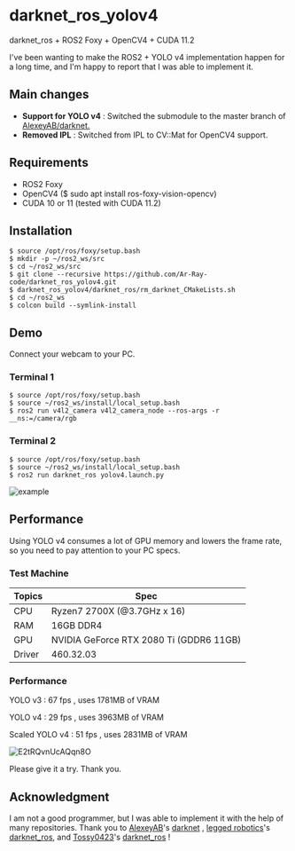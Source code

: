 # darknet_ros_yolov4
darknet_ros + ROS2 Foxy + OpenCV4 + CUDA 11.2



I've been wanting to make the ROS2 + YOLO v4 implementation happen for a long time, and I'm happy to report that I was able to implement it.

## Main changes
- __Support for YOLO v4__ : Switched the submodule to the master branch of [AlexeyAB/darknet.](https://github.com/AlexeyAB/darknet)
- __Removed IPL__ : Switched from IPL to CV::Mat for OpenCV4 support.

## Requirements
- ROS2 Foxy
- OpenCV4 ($ sudo apt install ros-foxy-vision-opencv)
- CUDA 10 or 11 (tested with CUDA 11.2)

## Installation
```
$ source /opt/ros/foxy/setup.bash
$ mkdir -p ~/ros2_ws/src
$ cd ~/ros2_ws/src
$ git clone --recursive https://github.com/Ar-Ray-code/darknet_ros_yolov4.git
$ darknet_ros_yolov4/darknet_ros/rm_darknet_CMakeLists.sh
$ cd ~/ros2_ws
$ colcon build --symlink-install
```
## Demo

Connect your webcam to your PC.

### Terminal 1
```
$ source /opt/ros/foxy/setup.bash
$ source ~/ros2_ws/install/local_setup.bash
$ ros2 run v4l2_camera v4l2_camera_node --ros-args -r __ns:=/camera/rgb
```
### Terminal 2
```
$ source /opt/ros/foxy/setup.bash
$ source ~/ros2_ws/install/local_setup.bash
$ ros2 run darknet_ros yolov4.launch.py
```
![example](https://user-images.githubusercontent.com/67567093/117596596-a2c8db00-b17e-11eb-90f9-146212e64567.png)

## Performance

Using YOLO v4 consumes a lot of GPU memory and lowers the frame rate, so you need to pay attention to your PC specs.

### Test Machine

| Topics | Spec                                    |
| ------ | --------------------------------------- |
| CPU    | Ryzen7 2700X (@3.7GHz x 16)             |
| RAM    | 16GB DDR4                               |
| GPU    | NVIDIA GeForce RTX 2080 Ti (GDDR6 11GB) |
| Driver | 460.32.03                               |

### Performance

YOLO v3 : 67 fps , uses 1781MB of VRAM

YOLO v4 : 29 fps , uses 3963MB of VRAM

Scaled YOLO v4 : 51 fps , uses 2831MB of VRAM

![E2tRQvnUcAQqn8O](https://user-images.githubusercontent.com/67567093/121984014-35d3e100-cdcd-11eb-9959-b1063a9a0b2b.jpeg)


Please give it a try. Thank you.



## Acknowledgment
 I am not a good programmer, but I was able to implement it with the help of many repositories. Thank you to [AlexeyAB](https://github.com/AlexeyAB)'s [darknet](https://github.com/AlexeyAB/darknet) , [legged robotics](https://github.com/leggedrobotics)'s [darknet_ros](https://github.com/leggedrobotics/darknet_ros), and [Tossy0423](https://github.com/Tossy0423/)'s [darknet_ros](https://github.com/Tossy0423/yolov4-for-darknet_ros/) !
